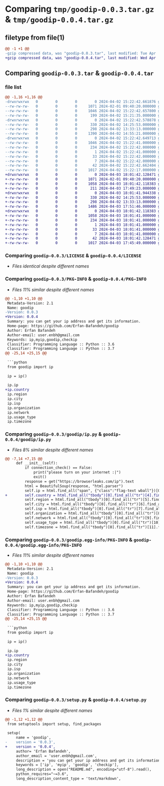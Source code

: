 # Comparing `tmp/goodip-0.0.3.tar.gz` & `tmp/goodip-0.0.4.tar.gz`

## filetype from file(1)

```diff
@@ -1 +1 @@
-gzip compressed data, was "goodip-0.0.3.tar", last modified: Tue Apr  2 15:22:42 2024, max compression
+gzip compressed data, was "goodip-0.0.4.tar", last modified: Wed Apr  3 18:01:42 2024, max compression
```

## Comparing `goodip-0.0.3.tar` & `goodip-0.0.4.tar`

### file list

```diff
@@ -1,16 +1,16 @@
-drwxrwxrwx   0        0        0        0 2024-04-02 15:22:42.661876 goodip-0.0.3/
--rw-rw-rw-   0        0        0     1071 2024-02-01 09:40:20.000000 goodip-0.0.3/LICENSE
--rw-rw-rw-   0        0        0     1046 2024-04-02 15:22:42.657800 goodip-0.0.3/PKG-INFO
--rw-rw-rw-   0        0        0      199 2024-04-02 15:21:35.000000 goodip-0.0.3/README.md
-drwxrwxrwx   0        0        0        0 2024-04-02 15:22:42.578878 goodip-0.0.3/goodip/
--rw-rw-rw-   0        0        0      330 2024-04-02 14:25:53.000000 goodip-0.0.3/goodip/__init__.py
--rw-rw-rw-   0        0        0      298 2024-04-02 13:33:13.000000 goodip-0.0.3/goodip/connection_check.py
--rw-rw-rw-   0        0        0     1390 2024-04-02 14:55:21.000000 goodip-0.0.3/goodip/ip.py
-drwxrwxrwx   0        0        0        0 2024-04-02 15:22:42.649713 goodip-0.0.3/goodip.egg-info/
--rw-rw-rw-   0        0        0     1046 2024-04-02 15:22:41.000000 goodip-0.0.3/goodip.egg-info/PKG-INFO
--rw-rw-rw-   0        0        0      234 2024-04-02 15:22:42.000000 goodip-0.0.3/goodip.egg-info/SOURCES.txt
--rw-rw-rw-   0        0        0        1 2024-04-02 15:22:41.000000 goodip-0.0.3/goodip.egg-info/dependency_links.txt
--rw-rw-rw-   0        0        0       33 2024-04-02 15:22:42.000000 goodip-0.0.3/goodip.egg-info/requires.txt
--rw-rw-rw-   0        0        0        7 2024-04-02 15:22:42.000000 goodip-0.0.3/goodip.egg-info/top_level.txt
--rw-rw-rw-   0        0        0       42 2024-04-02 15:22:42.662404 goodip-0.0.3/setup.cfg
--rw-rw-rw-   0        0        0     1017 2024-04-02 15:22:17.000000 goodip-0.0.3/setup.py
+drwxrwxrwx   0        0        0        0 2024-04-03 18:01:42.128471 goodip-0.0.4/
+-rw-rw-rw-   0        0        0     1071 2024-02-01 09:40:20.000000 goodip-0.0.4/LICENSE
+-rw-rw-rw-   0        0        0     1058 2024-04-03 18:01:42.118383 goodip-0.0.4/PKG-INFO
+-rw-rw-rw-   0        0        0      211 2024-04-03 17:49:23.000000 goodip-0.0.4/README.md
+drwxrwxrwx   0        0        0        0 2024-04-03 18:01:41.944338 goodip-0.0.4/goodip/
+-rw-rw-rw-   0        0        0      330 2024-04-02 14:25:53.000000 goodip-0.0.4/goodip/__init__.py
+-rw-rw-rw-   0        0        0      298 2024-04-02 13:33:13.000000 goodip-0.0.4/goodip/connection_check.py
+-rw-rw-rw-   0        0        0     1486 2024-04-03 17:51:46.000000 goodip-0.0.4/goodip/ip.py
+drwxrwxrwx   0        0        0        0 2024-04-03 18:01:42.118383 goodip-0.0.4/goodip.egg-info/
+-rw-rw-rw-   0        0        0     1058 2024-04-03 18:01:41.000000 goodip-0.0.4/goodip.egg-info/PKG-INFO
+-rw-rw-rw-   0        0        0      234 2024-04-03 18:01:41.000000 goodip-0.0.4/goodip.egg-info/SOURCES.txt
+-rw-rw-rw-   0        0        0        1 2024-04-03 18:01:41.000000 goodip-0.0.4/goodip.egg-info/dependency_links.txt
+-rw-rw-rw-   0        0        0       33 2024-04-03 18:01:41.000000 goodip-0.0.4/goodip.egg-info/requires.txt
+-rw-rw-rw-   0        0        0        7 2024-04-03 18:01:41.000000 goodip-0.0.4/goodip.egg-info/top_level.txt
+-rw-rw-rw-   0        0        0       42 2024-04-03 18:01:42.128471 goodip-0.0.4/setup.cfg
+-rw-rw-rw-   0        0        0     1017 2024-04-03 17:45:49.000000 goodip-0.0.4/setup.py
```

### Comparing `goodip-0.0.3/LICENSE` & `goodip-0.0.4/LICENSE`

 * *Files identical despite different names*

### Comparing `goodip-0.0.3/PKG-INFO` & `goodip-0.0.4/PKG-INFO`

 * *Files 11% similar despite different names*

```diff
@@ -1,10 +1,10 @@
 Metadata-Version: 2.1
 Name: goodip
-Version: 0.0.3
+Version: 0.0.4
 Summary: you can get your ip address and get its information.
 Home-page: https://github.com/Erfan-Bafandeh/goodip
 Author: Erfan Bafandeh
 Author-email: user.enbh@gmail.com
 Keywords: ip,myip,goodip,checkip
 Classifier: Programming Language :: Python :: 3.6
 Classifier: Programming Language :: Python :: 3.7
@@ -25,14 +25,15 @@
 
 ```python
 from goodip import ip
 
 ip = ip()
 
 ip.ip
+ip.country
 ip.region
 ip.city
 ip.isp
 ip.organization
 ip.network
 ip.usage_type
 ip.timezone
```

### Comparing `goodip-0.0.3/goodip/ip.py` & `goodip-0.0.4/goodip/ip.py`

 * *Files 8% similar despite different names*

```diff
@@ -7,14 +7,15 @@
     def __init__(self):
         if connection_check() == False:
             print("please turn on your internet :|")
             exit()
         response = get("https://browserleaks.com/ip").text
         html = BeautifulSoup(response, "html.parser")
         self.ip = html.find_all("span", {"class":"flag-text wball"})[0].text
+        self.country = html.find_all("tbody")[0].find_all("tr")[4].find_all("td")[1].span.text
         self.region = html.find_all("tbody")[0].find_all("tr")[5].find_all("td")[1].text
         self.city = html.find_all("tbody")[0].find_all("tr")[6].find_all("td")[1].text
         self.isp = html.find_all("tbody")[0].find_all("tr")[7].find_all("td")[1].text
         self.organization = html.find_all("tbody")[0].find_all("tr")[8].find_all("td")[1].text
         self.network = html.find_all("tbody")[0].find_all("tr")[9].find_all("td")[1].text
         self.usage_type = html.find_all("tbody")[0].find_all("tr")[10].find_all("td")[1].text
         self.timezone = html.find_all("tbody")[0].find_all("tr")[11].find_all("td")[1].text
```

### Comparing `goodip-0.0.3/goodip.egg-info/PKG-INFO` & `goodip-0.0.4/goodip.egg-info/PKG-INFO`

 * *Files 11% similar despite different names*

```diff
@@ -1,10 +1,10 @@
 Metadata-Version: 2.1
 Name: goodip
-Version: 0.0.3
+Version: 0.0.4
 Summary: you can get your ip address and get its information.
 Home-page: https://github.com/Erfan-Bafandeh/goodip
 Author: Erfan Bafandeh
 Author-email: user.enbh@gmail.com
 Keywords: ip,myip,goodip,checkip
 Classifier: Programming Language :: Python :: 3.6
 Classifier: Programming Language :: Python :: 3.7
@@ -25,14 +25,15 @@
 
 ```python
 from goodip import ip
 
 ip = ip()
 
 ip.ip
+ip.country
 ip.region
 ip.city
 ip.isp
 ip.organization
 ip.network
 ip.usage_type
 ip.timezone
```

### Comparing `goodip-0.0.3/setup.py` & `goodip-0.0.4/setup.py`

 * *Files 1% similar despite different names*

```diff
@@ -1,12 +1,12 @@
 from setuptools import setup, find_packages
 
 setup(
     name = 'goodip',
-    version = '0.0.3',
+    version = '0.0.4',
     author= 'Erfan Bafandeh',
     author_email = 'user.enbh@gmail.com',
     description = 'you can get your ip address and get its information.',
     keywords = ['ip', 'myip', 'goodip', 'checkip'],
     long_description = open("README.md", encoding="utf-8").read(),
     python_requires="~=3.6",
     long_description_content_type = 'text/markdown',
```

